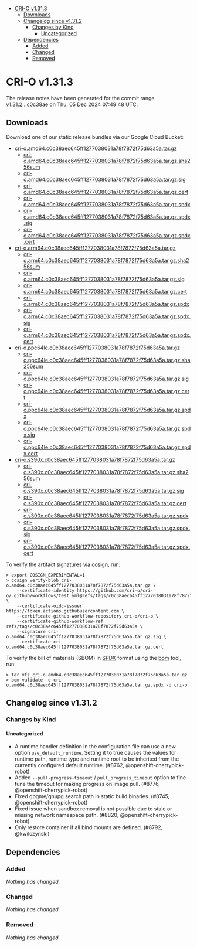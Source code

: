 - [CRI-O v1.31.3](#cri-o-v1313)
  - [Downloads](#downloads)
  - [Changelog since v1.31.2](#changelog-since-v1312)
    - [Changes by Kind](#changes-by-kind)
      - [Uncategorized](#uncategorized)
  - [Dependencies](#dependencies)
    - [Added](#added)
    - [Changed](#changed)
    - [Removed](#removed)

# CRI-O v1.31.3

The release notes have been generated for the commit range
[v1.31.2...c0c38ae](https://github.com/cri-o/cri-o/compare/v1.31.2...v1.31.3) on Thu, 05 Dec 2024 07:49:48 UTC.

## Downloads

Download one of our static release bundles via our Google Cloud Bucket:

- [cri-o.amd64.c0c38aec645ff1277038031a78f7872f75d63a5a.tar.gz](https://storage.googleapis.com/cri-o/artifacts/cri-o.amd64.c0c38aec645ff1277038031a78f7872f75d63a5a.tar.gz)
  - [cri-o.amd64.c0c38aec645ff1277038031a78f7872f75d63a5a.tar.gz.sha256sum](https://storage.googleapis.com/cri-o/artifacts/cri-o.amd64.c0c38aec645ff1277038031a78f7872f75d63a5a.tar.gz.sha256sum)
  - [cri-o.amd64.c0c38aec645ff1277038031a78f7872f75d63a5a.tar.gz.sig](https://storage.googleapis.com/cri-o/artifacts/cri-o.amd64.c0c38aec645ff1277038031a78f7872f75d63a5a.tar.gz.sig)
  - [cri-o.amd64.c0c38aec645ff1277038031a78f7872f75d63a5a.tar.gz.cert](https://storage.googleapis.com/cri-o/artifacts/cri-o.amd64.c0c38aec645ff1277038031a78f7872f75d63a5a.tar.gz.cert)
  - [cri-o.amd64.c0c38aec645ff1277038031a78f7872f75d63a5a.tar.gz.spdx](https://storage.googleapis.com/cri-o/artifacts/cri-o.amd64.c0c38aec645ff1277038031a78f7872f75d63a5a.tar.gz.spdx)
  - [cri-o.amd64.c0c38aec645ff1277038031a78f7872f75d63a5a.tar.gz.spdx.sig](https://storage.googleapis.com/cri-o/artifacts/cri-o.amd64.c0c38aec645ff1277038031a78f7872f75d63a5a.tar.gz.spdx.sig)
  - [cri-o.amd64.c0c38aec645ff1277038031a78f7872f75d63a5a.tar.gz.spdx.cert](https://storage.googleapis.com/cri-o/artifacts/cri-o.amd64.c0c38aec645ff1277038031a78f7872f75d63a5a.tar.gz.spdx.cert)
- [cri-o.arm64.c0c38aec645ff1277038031a78f7872f75d63a5a.tar.gz](https://storage.googleapis.com/cri-o/artifacts/cri-o.arm64.c0c38aec645ff1277038031a78f7872f75d63a5a.tar.gz)
  - [cri-o.arm64.c0c38aec645ff1277038031a78f7872f75d63a5a.tar.gz.sha256sum](https://storage.googleapis.com/cri-o/artifacts/cri-o.arm64.c0c38aec645ff1277038031a78f7872f75d63a5a.tar.gz.sha256sum)
  - [cri-o.arm64.c0c38aec645ff1277038031a78f7872f75d63a5a.tar.gz.sig](https://storage.googleapis.com/cri-o/artifacts/cri-o.arm64.c0c38aec645ff1277038031a78f7872f75d63a5a.tar.gz.sig)
  - [cri-o.arm64.c0c38aec645ff1277038031a78f7872f75d63a5a.tar.gz.cert](https://storage.googleapis.com/cri-o/artifacts/cri-o.arm64.c0c38aec645ff1277038031a78f7872f75d63a5a.tar.gz.cert)
  - [cri-o.arm64.c0c38aec645ff1277038031a78f7872f75d63a5a.tar.gz.spdx](https://storage.googleapis.com/cri-o/artifacts/cri-o.arm64.c0c38aec645ff1277038031a78f7872f75d63a5a.tar.gz.spdx)
  - [cri-o.arm64.c0c38aec645ff1277038031a78f7872f75d63a5a.tar.gz.spdx.sig](https://storage.googleapis.com/cri-o/artifacts/cri-o.arm64.c0c38aec645ff1277038031a78f7872f75d63a5a.tar.gz.spdx.sig)
  - [cri-o.arm64.c0c38aec645ff1277038031a78f7872f75d63a5a.tar.gz.spdx.cert](https://storage.googleapis.com/cri-o/artifacts/cri-o.arm64.c0c38aec645ff1277038031a78f7872f75d63a5a.tar.gz.spdx.cert)
- [cri-o.ppc64le.c0c38aec645ff1277038031a78f7872f75d63a5a.tar.gz](https://storage.googleapis.com/cri-o/artifacts/cri-o.ppc64le.c0c38aec645ff1277038031a78f7872f75d63a5a.tar.gz)
  - [cri-o.ppc64le.c0c38aec645ff1277038031a78f7872f75d63a5a.tar.gz.sha256sum](https://storage.googleapis.com/cri-o/artifacts/cri-o.ppc64le.c0c38aec645ff1277038031a78f7872f75d63a5a.tar.gz.sha256sum)
  - [cri-o.ppc64le.c0c38aec645ff1277038031a78f7872f75d63a5a.tar.gz.sig](https://storage.googleapis.com/cri-o/artifacts/cri-o.ppc64le.c0c38aec645ff1277038031a78f7872f75d63a5a.tar.gz.sig)
  - [cri-o.ppc64le.c0c38aec645ff1277038031a78f7872f75d63a5a.tar.gz.cert](https://storage.googleapis.com/cri-o/artifacts/cri-o.ppc64le.c0c38aec645ff1277038031a78f7872f75d63a5a.tar.gz.cert)
  - [cri-o.ppc64le.c0c38aec645ff1277038031a78f7872f75d63a5a.tar.gz.spdx](https://storage.googleapis.com/cri-o/artifacts/cri-o.ppc64le.c0c38aec645ff1277038031a78f7872f75d63a5a.tar.gz.spdx)
  - [cri-o.ppc64le.c0c38aec645ff1277038031a78f7872f75d63a5a.tar.gz.spdx.sig](https://storage.googleapis.com/cri-o/artifacts/cri-o.ppc64le.c0c38aec645ff1277038031a78f7872f75d63a5a.tar.gz.spdx.sig)
  - [cri-o.ppc64le.c0c38aec645ff1277038031a78f7872f75d63a5a.tar.gz.spdx.cert](https://storage.googleapis.com/cri-o/artifacts/cri-o.ppc64le.c0c38aec645ff1277038031a78f7872f75d63a5a.tar.gz.spdx.cert)
- [cri-o.s390x.c0c38aec645ff1277038031a78f7872f75d63a5a.tar.gz](https://storage.googleapis.com/cri-o/artifacts/cri-o.s390x.c0c38aec645ff1277038031a78f7872f75d63a5a.tar.gz)
  - [cri-o.s390x.c0c38aec645ff1277038031a78f7872f75d63a5a.tar.gz.sha256sum](https://storage.googleapis.com/cri-o/artifacts/cri-o.s390x.c0c38aec645ff1277038031a78f7872f75d63a5a.tar.gz.sha256sum)
  - [cri-o.s390x.c0c38aec645ff1277038031a78f7872f75d63a5a.tar.gz.sig](https://storage.googleapis.com/cri-o/artifacts/cri-o.s390x.c0c38aec645ff1277038031a78f7872f75d63a5a.tar.gz.sig)
  - [cri-o.s390x.c0c38aec645ff1277038031a78f7872f75d63a5a.tar.gz.cert](https://storage.googleapis.com/cri-o/artifacts/cri-o.s390x.c0c38aec645ff1277038031a78f7872f75d63a5a.tar.gz.cert)
  - [cri-o.s390x.c0c38aec645ff1277038031a78f7872f75d63a5a.tar.gz.spdx](https://storage.googleapis.com/cri-o/artifacts/cri-o.s390x.c0c38aec645ff1277038031a78f7872f75d63a5a.tar.gz.spdx)
  - [cri-o.s390x.c0c38aec645ff1277038031a78f7872f75d63a5a.tar.gz.spdx.sig](https://storage.googleapis.com/cri-o/artifacts/cri-o.s390x.c0c38aec645ff1277038031a78f7872f75d63a5a.tar.gz.spdx.sig)
  - [cri-o.s390x.c0c38aec645ff1277038031a78f7872f75d63a5a.tar.gz.spdx.cert](https://storage.googleapis.com/cri-o/artifacts/cri-o.s390x.c0c38aec645ff1277038031a78f7872f75d63a5a.tar.gz.spdx.cert)

To verify the artifact signatures via [cosign](https://github.com/sigstore/cosign), run:

```console
> export COSIGN_EXPERIMENTAL=1
> cosign verify-blob cri-o.amd64.c0c38aec645ff1277038031a78f7872f75d63a5a.tar.gz \
    --certificate-identity https://github.com/cri-o/cri-o/.github/workflows/test.yml@refs/tags/c0c38aec645ff1277038031a78f7872f75d63a5a \
    --certificate-oidc-issuer https://token.actions.githubusercontent.com \
    --certificate-github-workflow-repository cri-o/cri-o \
    --certificate-github-workflow-ref refs/tags/c0c38aec645ff1277038031a78f7872f75d63a5a \
    --signature cri-o.amd64.c0c38aec645ff1277038031a78f7872f75d63a5a.tar.gz.sig \
    --certificate cri-o.amd64.c0c38aec645ff1277038031a78f7872f75d63a5a.tar.gz.cert
```

To verify the bill of materials (SBOM) in [SPDX](https://spdx.org) format using the [bom](https://sigs.k8s.io/bom) tool, run:

```console
> tar xfz cri-o.amd64.c0c38aec645ff1277038031a78f7872f75d63a5a.tar.gz
> bom validate -e cri-o.amd64.c0c38aec645ff1277038031a78f7872f75d63a5a.tar.gz.spdx -d cri-o
```

## Changelog since v1.31.2

### Changes by Kind

#### Uncategorized
 - A runtime handler definition in the configuration file can use a new option `use_default_runtime`. Setting it to true causes the values for runtime path, runtime type and runtime root to be inherited from the currently configured default runtime. (#8762, @openshift-cherrypick-robot)
 - Added `--pull-progress-timeout` / `pull_progress_timeout` option to fine-tune the timeout for making progress on image pull. (#8776, @openshift-cherrypick-robot)
 - Fixed gpgme/gnupg search path in static build binaries. (#8745, @openshift-cherrypick-robot)
 - Fixed issue when sandbox removal is not possible due to stale or missing network namespace path. (#8820, @openshift-cherrypick-robot)
 - Only restore container if all bind mounts are defined. (#8792, @kwilczynski)

## Dependencies

### Added
_Nothing has changed._

### Changed
_Nothing has changed._

### Removed
_Nothing has changed._
